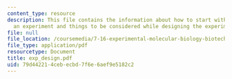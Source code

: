 ```yaml
---
content_type: resource
description: This file contains the information about how to start with carrying out
  an experiment and things to be considered while designing the experiment.
file: null
file_location: /coursemedia/7-16-experimental-molecular-biology-biotechnology-ii-spring-2005/79d442214cebecbd7f6e6aef9e5182c2_exp_design.pdf
file_type: application/pdf
resourcetype: Document
title: exp_design.pdf
uid: 79d44221-4ceb-ecbd-7f6e-6aef9e5182c2
---
```

